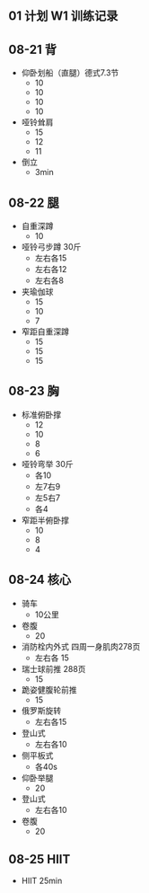## 01 计划 W1 训练记录

## 08-21 背

* 仰卧划船（直腿）德式7.3节
  * 10
  * 10
  * 10
  * 10
* 哑铃耸肩
  * 15
  * 12
  * 11
* 倒立
  * 3min

## 08-22 腿

* 自重深蹲
  * 10
* 哑铃弓步蹲 30斤
  * 左右各15
  * 左右各12
  * 左右各8
* 夹瑜伽球
  * 15
  * 10
  * 7
* 窄距自重深蹲
  * 15
  * 15
  * 15

## 08-23 胸

* 标准俯卧撑
  * 12
  * 10
  * 8
  * 6
* 哑铃弯举 30斤
  * 各10
  * 左7右9
  * 左5右7
  * 各4
* 窄距半俯卧撑
  * 10
  * 8
  * 4

## 08-24 核心

* 骑车 
  * 10公里
* 卷腹 
  * 20
* 消防栓内外式 四周一身肌肉278页
  * 左右各 15 
* 瑞士球前推 288页 
  * 15 
* 跪姿健腹轮前推 
  * 15
* 俄罗斯旋转 
  * 左右各15
* 登山式 
  * 左右各10
* 侧平板式 
  * 各40s
* 仰卧举腿 
  * 20
* 登山式 
  * 左右各10
* 卷腹 
  * 20

## 08-25 HIIT

* HIIT 25min
